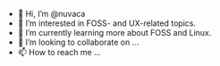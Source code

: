 - 👋 Hi, I’m @nuvaca
- 👀 I’m interested in FOSS- and UX-related topics.
- 🌱 I’m currently learning more about FOSS and Linux.
- 💞️ I’m looking to collaborate on ...
- 📫 How to reach me ...

<!---
nuvaca/nuvaca is a ✨ special ✨ repository because its `README.md` (this file) appears on your GitHub profile.
You can click the Preview link to take a look at your changes.
--->
